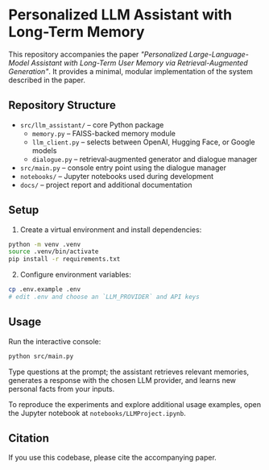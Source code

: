 # Personalized LLM Assistant with Long-Term Memory

This repository accompanies the paper *"Personalized Large-Language-Model Assistant with Long-Term User Memory via Retrieval-Augmented Generation"*. It provides a minimal, modular implementation of the system described in the paper.

## Repository Structure

- `src/llm_assistant/` – core Python package
  - `memory.py` – FAISS-backed memory module
  - `llm_client.py` – selects between OpenAI, Hugging Face, or Google models
  - `dialogue.py` – retrieval‑augmented generator and dialogue manager
- `src/main.py` – console entry point using the dialogue manager
- `notebooks/` – Jupyter notebooks used during development
- `docs/` – project report and additional documentation

## Setup

1. Create a virtual environment and install dependencies:

```bash
python -m venv .venv
source .venv/bin/activate
pip install -r requirements.txt
```

2. Configure environment variables:

```bash
cp .env.example .env
# edit .env and choose an `LLM_PROVIDER` and API keys
```

## Usage

Run the interactive console:

```bash
python src/main.py
```

Type questions at the prompt; the assistant retrieves relevant memories, generates a response with the chosen LLM provider, and learns new personal facts from your inputs.

To reproduce the experiments and explore additional usage examples, open the Jupyter notebook at `notebooks/LLMProject.ipynb`.

## Citation

If you use this codebase, please cite the accompanying paper.
